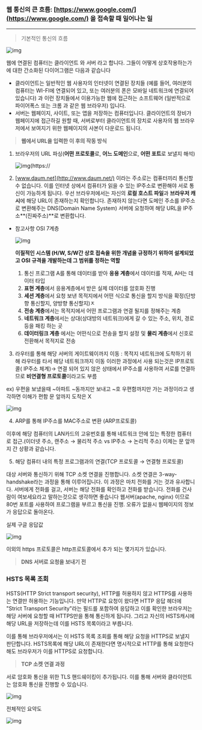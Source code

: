 ### 웹 통신의 큰 흐름: [https://www.google.com/](https://www.google.com/) 을 접속할 때 일어나는 일

---

> 기본적인 통신의 흐름

![img](https://s3-us-west-2.amazonaws.com/secure.notion-static.com/aca8696a-cac2-44c8-828e-a8cde8a6cf5d/_2021-05-02__6.03.51.png)

웹에 연결된 컴퓨터는 클라이언트 와 서버 라고 합니다. 그들이 어떻게 상호작용하는가에 대한 간소화된 다이어그램은 다음과 같습니다

- 클라이언트는 일반적인 웹 사용자의 인터넷이 연결된 장치들 (예를 들어, 여러분의 컴퓨터는 WI-FI에 연결되어 있고, 또는 여러분의 폰은 모바일 네트워크에 연결되어 있습니다) 과 이런 장치들에서 이용가능한 웹에 접근하는 소프트웨어 (일반적으로 파이어폭스 또는 크롬 과 같은 웹 브라우저) 입니다.
- 서버는 웹페이지, 사이트, 또는 앱을 저장하는 컴퓨터입니다. 클라이언트의 장비가 웹페이지에 접근하길 원할 때, 서버로부터 클라이언트의 장치로 사용자의 웹 브라우저에서 보여지기 위한 웹페이지의 사본이 다운로드 됩니다.

> **웹에서 URL을 입력한 이 후의 작동 방식**

1. 브라우저의 URL 파싱(**어떤 프로토콜**로, **어느 도메인**으로, **어떤 포트**로 보낼지 해석)

   ![img](https://s3-us-west-2.amazonaws.com/secure.notion-static.com/43ee0924-0231-4828-8bc8-6ff1a1122c13/_2021-05-02__6.11.41.png)(https://

2. [www.daum.net](http://www.daum.net/) 이라는 주소로는 컴퓨터끼리 통신할 수 없습니다. 이를 인터넷 상에서 컴퓨터가 읽을 수 있는 IP주소로 변환해야 서로 통신이 가능하게 됩니다. 우선 브라우저에서는 자신의 **로컬 호스트 파일**과 **브라우저 캐시**에 해당 URL이 존재하는지 확인합니다. 존재하지 않는다면 도메인 주소를 IP주소로 변환해주는 DNS(Domain Name System) 서버에 요청하여 해당 URL을 IP주소**(진짜주소)**로 변환합니다.

- 참고사항 OSI 7계층

  ![img](https://s3-us-west-2.amazonaws.com/secure.notion-static.com/3037abea-8a2e-4692-b643-e05b11aa7e2c/_2021-05-02__5.57.09.png)

  **이질적인 시스템 (H/W, S/W간 상호 접속을 위한 개념을 규정하기 위하여 설계되었고 OSI 규격을 개발하는데 그 범위를 정하는 역할**

  1. 통신 프로그램 A를 통해 데이터를 받아 **응용 계층**에서 데이터를 적재, AH는 데이터 타입
  2. **표현 계층**에서 응용계층에서 받은 실제 데이터를 암호화 진행
  3. **세션 계층**에서 요청 보낸 목적지에서 어떤 식으로 통신을 할지 방식을 확정(단방향 통신할지, 양방향 통신할지)ㅈ
  4. **전송 계층**에서는 목적지에서 어떤 프로그램과 연결 될지를 정해주는 계층
  5. **네트워크 계층**에서는 상대(상대방의 네트워크)에게 갈 수 있는 주소, 위치, 경로 등을 패킹 하는 곳
  6. **데이터링크 계층** 에서는 어떤식으로 전송을 할지 설정 및 **물리 계층**에서 신호로 전환해서 목적지로 전송

3. 라우터를 통해 해당 서버의 게이트웨이까지 이동 : 목적지 네트워크에 도착하기 위해 라우터를 타서 해당 네트워크까지 이동 이러한 과정에서 사용 되는것은 IP프로토콜( IP주소 체계)→ 연결 되어 있지 않은 상태에서 IP주소를 사용하여 서로를 연결하므로 **비연결형 프로토콜**이라고도 부름

ex) 우편을 보냈을때 ~아파트 ~동까지만 보내고 ~호 우편함까지만 가는 과정이라고 생각하면 이해가 편함 문 앞까지 도착은 X

![img](https://s3-us-west-2.amazonaws.com/secure.notion-static.com/50ca75a3-2784-46f1-98bd-3467027876cd/_2021-05-02__7.43.18.png)

4. ARP를 통해 IP주소를 MAC주소로 변환 (ARP프로토콜)

이후에 해당 컴퓨터의 LAN카드의 고유번호를 통해 네트워크 안에 있는 특정한 컴퓨터로 접근.(이더넷 주소, 랜주소 → 물리적 주소 vs IP주소 → 논리적 주소) 이제는 문 앞까지 간 상황과 같습니다.

5. 해당 컴퓨터 내의 특정 프로그램과의 연결(TCP 프로토콜 → 연결형 프로토콜)

대상 서버와 통신하기 위해 TCP 소켓 연결을 진행합니다. 소켓 연결은 3-way-handshake라는 과정을 통해 이루어집니다. 이 과정은 마치 전화를 거는 것과 유사합니다. 서버에게 전화를 걸고, 서버는 해당 전화를 확인하고 전화를 받습니다. 전화를 건사람이 여보세요라고 말하는것으로 생각하면 좋습니다 웹서버(apache, nginx) 이므로 80번 포트를 사용하여 프로그램을 부르고 통신을 진행. 오류가 없을시 웹페이지의 정보가 응답으로 돌아온다.

실제 구글 응답값

![img](https://s3-us-west-2.amazonaws.com/secure.notion-static.com/69577105-9a99-41d6-b611-ee83b268d702/_2021-05-02__7.59.13.png)

이외의 https 프로토콜은 http프로토콜에서 추가 되는 몇가지가 있습니다.

> **DNS 서버로 요청을 보내기 전**

### HSTS 목록 조회

HSTS(HTTP Strict transport security), HTTP를 허용하지 않고 HTTPS를 사용하는 연결만 허용하는 기능입니다. 만약 HTTP로 요청이 왔다면 HTTP 응답 헤더에 "Strict Transport Security"라는 필드를 포함하여 응답하고 이를 확인한 브라우저는 해당 서버에 요청할 때 HTTPS만을 통해 통신하게 됩니다. 그리고 자신의 HSTS캐시에 해당 URL을 저장하는데 이를 HSTS 목록이라고 부릅니다.

이를 통해 브라우저에서는 이 HSTS 목록 조회를 통해 해당 요청을 HTTPS로 보낼지 판단합니다. HSTS목록에 해당 URL이 존재한다면 명시적으로 HTTP를 통해 요청한다 해도 브라우저가 이를 HTTPS로 요청합니다.

> **TCP 소켓 연결 과정**

서로 암호화 통신을 위한 TLS 핸드쉐이킹이 추가됩니다. 이를 통해 서버와 클라이언트는 암호화 통신을 진행할 수 있습니다.

![img](https://s3-us-west-2.amazonaws.com/secure.notion-static.com/5d921000-99c5-4e70-bf9b-990baa4dc25f/_2021-05-02__8.05.05.png)

전체적인 요약도

![img](https://s3-us-west-2.amazonaws.com/secure.notion-static.com/b9bdd8f5-f19f-41b0-8197-567406df0409/_2021-05-02__8.05.41.png)
